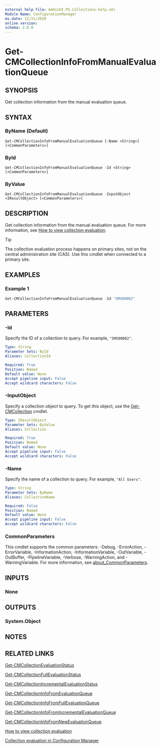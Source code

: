 ```yaml
---
external help file: AdminUI.PS.Collections-help.xml
Module Name: ConfigurationManager
ms.date: 12/21/2020
online version:
schema: 2.0.0
---
```


# Get-CMCollectionInfoFromManualEvaluationQueue

## SYNOPSIS

Get collection information from the manual evaluation queue.

## SYNTAX

### ByName (Default)
```
Get-CMCollectionInfoFromManualEvaluationQueue [-Name <String>] [<CommonParameters>]
```

### ById
```
Get-CMCollectionInfoFromManualEvaluationQueue -Id <String> [<CommonParameters>]
```

### ByValue
```
Get-CMCollectionInfoFromManualEvaluationQueue -InputObject <IResultObject> [<CommonParameters>]
```

## DESCRIPTION

Get collection information from the manual evaluation queue. For more information, see [How to view collection evaluation](/mem/configmgr/core/clients/manage/collections/collection-evaluation-view).

> [!TIP]
> The collection evaluation process happens on primary sites, not on the central administration site (CAS). Use this cmdlet when connected to a primary site.

## EXAMPLES

### Example 1

```powershell
Get-CMCollectionInfoFromManualEvaluationQueue -Id "SMS00002"
```

## PARAMETERS

### -Id

Specify the ID of a collection to query. For example, `"SMS00002"`.

```yaml
Type: String
Parameter Sets: ById
Aliases: CollectionId

Required: True
Position: Named
Default value: None
Accept pipeline input: False
Accept wildcard characters: False
```

### -InputObject

Specify a collection object to query. To get this object, use the [Get-CMCollection](Get-CMCollection.md) cmdlet.

```yaml
Type: IResultObject
Parameter Sets: ByValue
Aliases: Collection

Required: True
Position: Named
Default value: None
Accept pipeline input: False
Accept wildcard characters: False
```

### -Name

Specify the name of a collection to query. For example, `"All Users"`.

```yaml
Type: String
Parameter Sets: ByName
Aliases: CollectionName

Required: False
Position: Named
Default value: None
Accept pipeline input: False
Accept wildcard characters: False
```

### CommonParameters
This cmdlet supports the common parameters: -Debug, -ErrorAction, -ErrorVariable, -InformationAction, -InformationVariable, -OutVariable, -OutBuffer, -PipelineVariable, -Verbose, -WarningAction, and -WarningVariable. For more information, see [about_CommonParameters](http://go.microsoft.com/fwlink/?LinkID=113216).

## INPUTS

### None

## OUTPUTS

### System.Object

## NOTES

## RELATED LINKS

[Get-CMCollectionEvaluationStatus](Get-CMCollectionEvaluationStatus.md)

[Get-CMCollectionFullEvaluationStatus](Get-CMCollectionFullEvaluationStatus.md)

[Get-CMCollectionIncrementalEvaluationStatus](Get-CMCollectionIncrementalEvaluationStatus.md)

[Get-CMCollectionInfoFromEvaluationQueue](Get-CMCollectionInfoFromEvaluationQueue.md)

[Get-CMCollectionInfoFromFullEvaluationQueue](Get-CMCollectionInfoFromFullEvaluationQueue.md)

[Get-CMCollectionInfoFromIncrementalEvaluationQueue](Get-CMCollectionInfoFromIncrementalEvaluationQueue.md)

[Get-CMCollectionInfoFromNewEvaluationQueue](Get-CMCollectionInfoFromNewEvaluationQueue.md)

[How to view collection evaluation](/mem/configmgr/core/clients/manage/collections/collection-evaluation-view)

[Collection evaluation in Configuration Manager](/mem/configmgr/core/clients/manage/collections/collection-evaluation)
